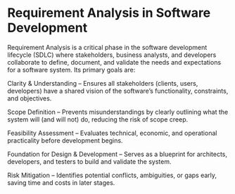 # Requirement Analysis in Software Development

Requirement Analysis is a critical phase in the software development lifecycle (SDLC) where stakeholders, business analysts, and developers collaborate to define, document, and validate the needs and expectations for a software system. Its primary goals are:

Clarity & Understanding – Ensures all stakeholders (clients, users, developers) have a shared vision of the software’s functionality, constraints, and objectives.

Scope Definition – Prevents misunderstandings by clearly outlining what the system will (and will not) do, reducing the risk of scope creep.

Feasibility Assessment – Evaluates technical, economic, and operational practicality before development begins.

Foundation for Design & Development – Serves as a blueprint for architects, developers, and testers to build and validate the system.

Risk Mitigation – Identifies potential conflicts, ambiguities, or gaps early, saving time and costs in later stages.
